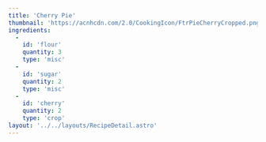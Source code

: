 ```yaml
---
title: 'Cherry Pie'
thumbnail: 'https://acnhcdn.com/2.0/CookingIcon/FtrPieCherryCropped.png'
ingredients:
  -
    id: 'flour'
    quantity: 3
    type: 'misc'
  -
    id: 'sugar'
    quantity: 2
    type: 'misc'
  -
    id: 'cherry'
    quantity: 2
    type: 'crop'
layout: '../../layouts/RecipeDetail.astro'
---
```

